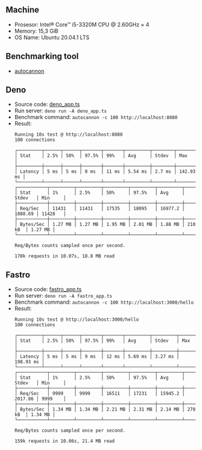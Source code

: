 ## Machine
- Prosesor: Intel® Core™ i5-3320M CPU @ 2.60GHz × 4
- Memory: 15,3 GiB 
- OS Name: Ubuntu 20.04.1 LTS

## Benchmarking tool
- [autocannon](https://www.npmjs.com/package/autocannon)

## Deno
- Source code: [deno_app.ts](deno_app.ts)
- Run server: `deno run -A deno_app.ts`
- Benchmark command: `autocannon -c 100 http://localhost:8080`
- Result:
    ```
    Running 10s test @ http://localhost:8080
    100 connections

    ┌─────────┬──────┬──────┬───────┬───────┬─────────┬────────┬───────────┐
    │ Stat    │ 2.5% │ 50%  │ 97.5% │ 99%   │ Avg     │ Stdev  │ Max       │
    ├─────────┼──────┼──────┼───────┼───────┼─────────┼────────┼───────────┤
    │ Latency │ 5 ms │ 5 ms │ 8 ms  │ 11 ms │ 5.54 ms │ 2.7 ms │ 142.93 ms │
    └─────────┴──────┴──────┴───────┴───────┴─────────┴────────┴───────────┘
    ┌───────────┬─────────┬─────────┬─────────┬─────────┬─────────┬─────────┬─────────┐
    │ Stat      │ 1%      │ 2.5%    │ 50%     │ 97.5%   │ Avg     │ Stdev   │ Min     │
    ├───────────┼─────────┼─────────┼─────────┼─────────┼─────────┼─────────┼─────────┤
    │ Req/Sec   │ 11431   │ 11431   │ 17535   │ 18095   │ 16977.2 │ 1888.69 │ 11428   │
    ├───────────┼─────────┼─────────┼─────────┼─────────┼─────────┼─────────┼─────────┤
    │ Bytes/Sec │ 1.27 MB │ 1.27 MB │ 1.95 MB │ 2.01 MB │ 1.88 MB │ 210 kB  │ 1.27 MB │
    └───────────┴─────────┴─────────┴─────────┴─────────┴─────────┴─────────┴─────────┘

    Req/Bytes counts sampled once per second.

    170k requests in 10.07s, 18.8 MB read

    ```
## Fastro

- Source code: [fastro_app.ts](fastro_app.ts)
- Run server: `deno run -A fastro_app.ts`
- Benchmark command: `autocannon -c 100 http://localhost:3000/hello`
- Result:
    ```
    Running 10s test @ http://localhost:3000/hello
    100 connections

    ┌─────────┬──────┬──────┬───────┬───────┬─────────┬─────────┬───────────┐
    │ Stat    │ 2.5% │ 50%  │ 97.5% │ 99%   │ Avg     │ Stdev   │ Max       │
    ├─────────┼──────┼──────┼───────┼───────┼─────────┼─────────┼───────────┤
    │ Latency │ 5 ms │ 5 ms │ 9 ms  │ 12 ms │ 5.69 ms │ 3.27 ms │ 198.93 ms │
    └─────────┴──────┴──────┴───────┴───────┴─────────┴─────────┴───────────┘
    ┌───────────┬─────────┬─────────┬─────────┬─────────┬─────────┬─────────┬─────────┐
    │ Stat      │ 1%      │ 2.5%    │ 50%     │ 97.5%   │ Avg     │ Stdev   │ Min     │
    ├───────────┼─────────┼─────────┼─────────┼─────────┼─────────┼─────────┼─────────┤
    │ Req/Sec   │ 9999    │ 9999    │ 16511   │ 17231   │ 15945.2 │ 2017.86 │ 9999    │
    ├───────────┼─────────┼─────────┼─────────┼─────────┼─────────┼─────────┼─────────┤
    │ Bytes/Sec │ 1.34 MB │ 1.34 MB │ 2.21 MB │ 2.31 MB │ 2.14 MB │ 270 kB  │ 1.34 MB │
    └───────────┴─────────┴─────────┴─────────┴─────────┴─────────┴─────────┴─────────┘

    Req/Bytes counts sampled once per second.

    159k requests in 10.06s, 21.4 MB read
    ```